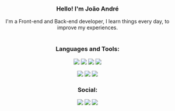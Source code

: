 <h3 align="center">Hello! I'm João André</h3>
<p align="center">I'm a Front-end and Back-end developer, I learn things every day, to improve my experiences.<br><br></p>

<h3 align="center">Languages and Tools:</h3>
<p align="center">
    <img src="https://img.shields.io/badge/HTML5-E34F26?style=for-the-badge&logo=html5&logoColor=white">
    <img src="https://img.shields.io/badge/CSS3-1572B6?style=for-the-badge&logo=css3&logoColor=white">
    <img src="https://img.shields.io/badge/Python-FFD43B?style=for-the-badge&logo=python&logoColor=darkgreen">
    <img src="https://img.shields.io/badge/JavaScript-F7DF1E?style=for-the-badge&logo=javascript&logoColor=black">
</p>
<p align="center">
    <img src="https://img.shields.io/badge/Visual_Studio_Code-0078D4?style=for-the-badge&logo=visual%20studio%20code&logoColor=white">
    <img src="https://img.shields.io/badge/Visual_Studio_2019-5C2D91?style=for-the-badge&logo=visual%20studio&logoColor=white">
    <img src="https://img.shields.io/badge/PyCharm-000000.svg?&style=for-the-badge&logo=PyCharm&logoColor=white">
</p>

<h3 align="center">Social:</h3>
<p align="center">
    <a href=""><img src="https://img.shields.io/badge/LinkedIn-0077B5?style=for-the-badge&logo=linkedin&logoColor=white"></a>
    <a href=""><img src="https://img.shields.io/badge/Facebook-1877F2?style=for-the-badge&logo=facebook&logoColor=white"></a>
    <a href=""><img src="https://img.shields.io/badge/LinkedIn-0077B5?style=for-the-badge&logo=linkedin&logoColor=white"></a>
</p>

